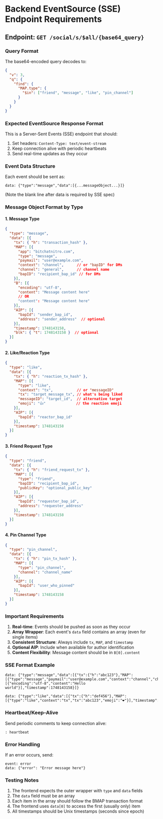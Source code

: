# Backend EventSource (SSE) Endpoint Requirements

## Endpoint: `GET /social/s/$all/{base64_query}`

### Query Format
The base64-encoded query decodes to:
```json
{
  "v": 3,
  "q": {
    "find": {
      "MAP.type": {
        "$in": ["friend", "message", "like", "pin_channel"]
      }
    }
  }
}
```

### Expected EventSource Response Format

This is a Server-Sent Events (SSE) endpoint that should:
1. Set headers: `Content-Type: text/event-stream`
2. Keep connection alive with periodic heartbeats
3. Send real-time updates as they occur

### Event Data Structure

Each event should be sent as:
```
data: {"type":"message","data":[{...messageObject...}]}

```
(Note the blank line after data is required by SSE spec)

### Message Object Format by Type

#### 1. Message Type
```json
{
  "type": "message",
  "data": [{
    "tx": { "h": "transaction_hash" },
    "MAP": [{
      "app": "bitchatnitro.com",
      "type": "message",
      "paymail": "user@example.com",
      "context": "channel",      // or "bapID" for DMs
      "channel": "general",      // channel name
      "bapID": "recipient_bap_id" // for DMs
    }],
    "B": [{
      "encoding": "utf-8",
      "content": "Message content here"
      // OR
      "content": "Message content here"
    }],
    "AIP": [{
      "bapId": "sender_bap_id",
      "address": "sender_address"  // optional
    }],
    "timestamp": 1748143158,
    "blk": { "t": 1748143158 }  // optional
  }]
}
```

#### 2. Like/Reaction Type
```json
{
  "type": "like",
  "data": [{
    "tx": { "h": "reaction_tx_hash" },
    "MAP": [{
      "type": "like",
      "context": "tx",           // or "messageID"
      "tx": "target_message_tx", // what's being liked
      "messageID": "target_id",  // alternative target
      "emoji": "👍"              // the reaction emoji
    }],
    "AIP": [{
      "bapId": "reactor_bap_id"
    }],
    "timestamp": 1748143158
  }]
}
```

#### 3. Friend Request Type
```json
{
  "type": "friend",
  "data": [{
    "tx": { "h": "friend_request_tx" },
    "MAP": [{
      "type": "friend",
      "bapID": "recipient_bap_id",
      "publicKey": "optional_public_key"
    }],
    "AIP": [{
      "bapId": "requester_bap_id",
      "address": "requester_address"
    }],
    "timestamp": 1748143158
  }]
}
```

#### 4. Pin Channel Type
```json
{
  "type": "pin_channel",
  "data": [{
    "tx": { "h": "pin_tx_hash" },
    "MAP": [{
      "type": "pin_channel",
      "channel": "channel_name"
    }],
    "AIP": [{
      "bapId": "user_who_pinned"
    }],
    "timestamp": 1748143158
  }]
}
```

### Important Requirements

1. **Real-time**: Events should be pushed as soon as they occur
2. **Array Wrapper**: Each event's `data` field contains an array (even for single items)
3. **Consistent Structure**: Always include `tx`, `MAP`, and `timestamp`
4. **Optional AIP**: Include when available for author identification
5. **Content Flexibility**: Message content should be in `B[0].content`

### SSE Format Example

```
data: {"type":"message","data":[{"tx":{"h":"abc123"},"MAP":[{"type":"message","paymail":"user@example.com","context":"channel","channel":"general"}],"B":[{"encoding":"utf-8","content":"Hello world"}],"timestamp":1748143158}]}

data: {"type":"like","data":[{"tx":{"h":"def456"},"MAP":[{"type":"like","context":"tx","tx":"abc123","emoji":"❤️"}],"timestamp":1748143159}]}

```

### Heartbeat/Keep-Alive

Send periodic comments to keep connection alive:
```
: heartbeat

```

### Error Handling

If an error occurs, send:
```
event: error
data: {"error": "Error message here"}

```

### Testing Notes

1. The frontend expects the outer wrapper with `type` and `data` fields
2. The `data` field must be an array
3. Each item in the array should follow the BMAP transaction format
4. The frontend uses `data[0]` to access the first (usually only) item
5. All timestamps should be Unix timestamps (seconds since epoch)